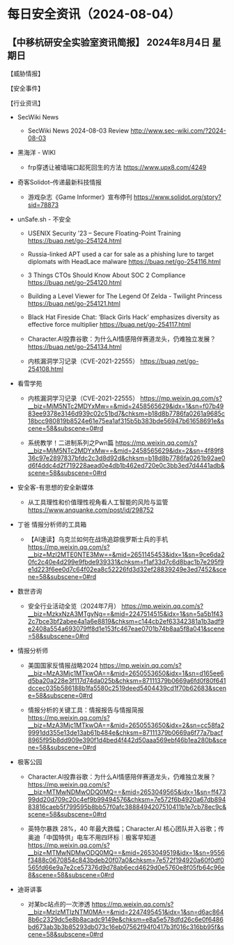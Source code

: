 # 每日安全资讯（2024-08-04）

【中移杭研安全实验室资讯简报】
2024年8月4日 星期日
---------------------------
【威胁情报】

【安全事件】

【行业资讯】

- SecWiki News
  - SecWiki News 2024-08-03 Review
http://www.sec-wiki.com/?2024-08-03

- 黑海洋 - WIKI
  - frp穿透让被墙端口起死回生的方法
https://www.upx8.com/4249

- 奇客Solidot–传递最新科技情报
  - 游戏杂志《Game Informer》宣布停刊
https://www.solidot.org/story?sid=78873

- unSafe.sh - 不安全
  - USENIX Security ’23 – Secure Floating-Point Training
https://buaq.net/go-254124.html

  - Russia-linked APT used a car for sale as a phishing lure to target diplomats with HeadLace malware
https://buaq.net/go-254116.html

  - 3 Things CTOs Should Know About SOC 2 Compliance
https://buaq.net/go-254120.html

  - Building a Level Viewer for The Legend Of Zelda - Twilight Princess
https://buaq.net/go-254121.html

  - Black Hat Fireside Chat: ‘Black Girls Hack’ emphasizes diversity as effective force multiplier
https://buaq.net/go-254117.html

  - Character.AI投靠谷歌：为什么AI情感陪伴赛道龙头，仍难独立发展？
https://buaq.net/go-254134.html

  - 内核漏洞学习记录（CVE-2021-22555）
https://buaq.net/go-254108.html

- 看雪学苑
  - 内核漏洞学习记录（CVE-2021-22555）
https://mp.weixin.qq.com/s?__biz=MjM5NTc2MDYxMw==&mid=2458565629&idx=1&sn=f07b4983ee9378e3146d939c02c51bd7&chksm=b18d8b7786fa0261a9685c18bcc980819b8524e61e75ea1af315b5b383bde56947b61658691e&scene=58&subscene=0#rd

  - 系统教学！二进制系列之Pwn篇
https://mp.weixin.qq.com/s?__biz=MjM5NTc2MDYxMw==&mid=2458565629&idx=2&sn=4f89f836c97e2897837bfdc2c3d8d92d&chksm=b18d8b7786fa0261b92ae0d6f4ddc4d2f719228aead0e4db1b462ed720e0c3bb3ed7d4441adb&scene=58&subscene=0#rd

- 安全客-有思想的安全新媒体
  - 从工具理性和价值理性视角看人工智能的风险与监管
https://www.anquanke.com/post/id/298752

- 丁爸 情报分析师的工具箱
  - 【AI速读】乌克兰如何在战场追踪俄罗斯士兵的手机
https://mp.weixin.qq.com/s?__biz=MzI2MTE0NTE3Mw==&mid=2651145453&idx=1&sn=9ce6da20fc2c40e4d299e9fbde939331&chksm=f1af33d7c6d8bac1b7e295f9e1d223f6ee0d7c64f02ea8c52226fd3d32ef28839249e3ed7452&scene=58&subscene=0#rd

- 数世咨询
  - 安全行业活动全览（2024年7月）
https://mp.weixin.qq.com/s?__biz=MzkxNzA3MTgyNg==&mid=2247514515&idx=1&sn=5a5b1f432c7bce3bf2abee4a1a6e8819&chksm=c144cb2ef63342381a1b3adf9e2408a554a693079ff8d1e153fc467eae0701b74b8aa5f8a041&scene=58&subscene=0#rd

- 情报分析师
  - 美国国家反情报战略2024
https://mp.weixin.qq.com/s?__biz=MzA3Mjc1MTkwOA==&mid=2650553650&idx=1&sn=d165ee6d5ba20a228e3f117d74da025b&chksm=87111379b0669a6fd0f80f641dccec035b586188b1fa5580c2519deed5404439cd1f70b62683&scene=58&subscene=0#rd

  - 情报分析的关键工具：情报报告与情报简报
https://mp.weixin.qq.com/s?__biz=MzA3Mjc1MTkwOA==&mid=2650553650&idx=2&sn=cc58fa29991dd355e13de13ab61b484e&chksm=87111379b0669a6f77a7bacf8965f95b8dd909e390f1d4bed4f442d50aaa569ebf46b1ea280b&scene=58&subscene=0#rd

- 极客公园
  - Character.AI投靠谷歌：为什么AI情感陪伴赛道龙头，仍难独立发展？
https://mp.weixin.qq.com/s?__biz=MTMwNDMwODQ0MQ==&mid=2653049565&idx=1&sn=ff47399dd20d709c20c4ef9b99494576&chksm=7e572f6b4920a67db89483816caeb5f799595b8bb57f0afc3888494207510411b1e7cb78ec9c&scene=58&subscene=0#rd

  - 英特尔暴跌 28%，40 年最大跌幅；Character.AI 核心团队并入谷歌；传奥迪「中国特供」电车不用四环标｜极客早知道
https://mp.weixin.qq.com/s?__biz=MTMwNDMwODQ0MQ==&mid=2653049519&idx=1&sn=9556f3488c0670854c843bdeb20f07a0&chksm=7e572f194920a60f0df0565fd66e9a7e2ce57376d9d78ab6ecd4629d0e5760e8f05fb64c96e8&scene=58&subscene=0#rd

- 迪哥讲事
  - 对某bc站点的一次渗透
https://mp.weixin.qq.com/s?__biz=MzIzMTIzNTM0MA==&mid=2247495451&idx=1&sn=d6ac8648b6c2329dc5e8b8acadc9149e&chksm=e8a5e578dfd26c6e0f6486bd673ab3b3b85293db073c16eb07562f94f0417b3f016c316bb95f&scene=58&subscene=0#rd


